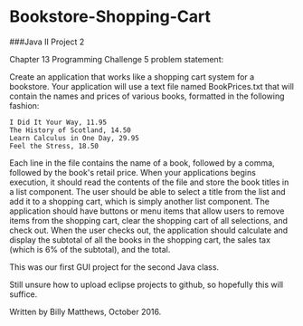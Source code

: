 # Bookstore-Shopping-Cart
###Java II Project 2

Chapter 13 Programming Challenge 5 problem statement:

Create an application that works like a shopping cart system for a bookstore. 
Your application will use a text file named BookPrices.txt that will contain 
the names and prices of various books, formatted in the following fashion:
 
	I Did It Your Way, 11.95
	The History of Scotland, 14.50
	Learn Calculus in One Day, 29.95
	Feel the Stress, 18.50

Each line in the file contains the name of a book, followed by a comma, followed by the book's retail price.
When your applications begins execution, it should read the contents of the file and store the book titles in a list component.
The user should be able to select a title from the list and add it to a shopping cart, which is simply another list component.
The application should have buttons or menu items that allow users to remove items from the shopping cart, clear the shopping
cart of all selections, and check out. When the user checks out, the application should calculate and display the subtotal of all
the books in the shopping cart, the sales tax (which is 6% of the subtotal), and the total.

This was our first GUI project for the second Java class.

Still unsure how to upload eclipse projects to github, so hopefully this will suffice.

Written by Billy Matthews, October 2016.

